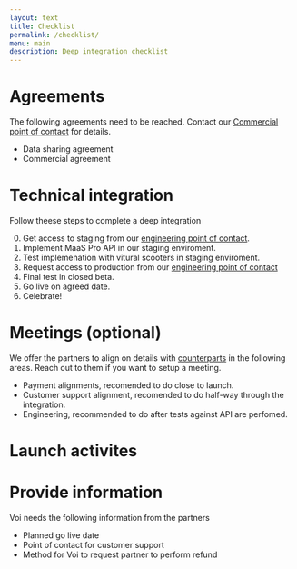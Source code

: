 ```yaml
---
layout: text
title: Checklist
permalink: /checklist/
menu: main
description: Deep integration checklist
---
```

# Agreements
The following agreements need to be reached. Contact our [Commercial point of contact](/poc/) for details.

- Data sharing agreement
- Commercial agreement

# Technical integration
Follow theese steps to complete a deep integration 

0. Get access to staging from our [engineering point of contact](/poc/).
1. Implement MaaS Pro API in our staging enviroment.
2. Test implemenation with vitural scooters in staging enviroment.
3. Request access to production from our [engineering point of contact](/poc/)
4. Final test in closed beta.
5. Go live on agreed date.
6. Celebrate!

# Meetings (optional)
We offer the partners to align on details with [counterparts](/poc/) in the following areas. Reach out to them if you want to setup a meeting.

- Payment alignments, recomended to do close to launch.
- Customer support alignment, recomended to do half-way through the integration.
- Engineering, recommended to do after tests against API are perfomed.

#  Launch activites


# Provide information
Voi needs the following information from the partners

- Planned go live date
- Point of contact for customer support
- Method for Voi to request partner to perform refund